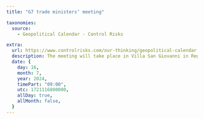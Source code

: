 ```yaml
---
title: "G7 trade ministers’ meeting"

taxonomies:
  source:
    - Geopolitical Calendar - Control Risks

extra:
  url: https://www.controlrisks.com/our-thinking/geopolitical-calendar
  description: The meeting will take place in Villa San Giovanni in Reggio Calabria (Italy). Location- Global.
  date: {
    day: 16,
    month: 7,
    year: 2024,
    timePart: "09:00",
    utc: 1721116800000,
    allDay: true,
    allMonth: false,
  }
---
```

